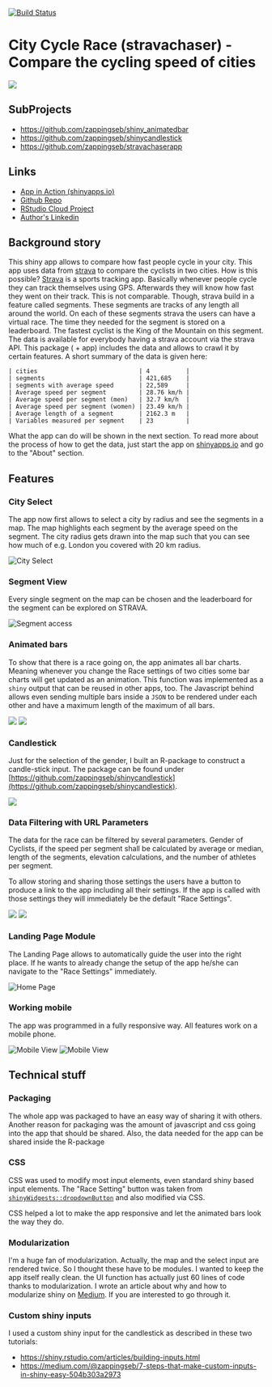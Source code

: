 [![Build Status](https://travis-ci.org/zappingseb/stravachaser.svg?branch=master)](https://travis-ci.org/zappingseb/stravachaser)

# City Cycle Race (stravachaser) - Compare the cycling speed of cities

![](https://raw.githubusercontent.com/zappingseb/stravachaser/master/inst/www/images/app_small.gif)

## SubProjects

* https://github.com/zappingseb/shiny_animatedbar
* https://github.com/zappingseb/shinycandlestick
* https://github.com/zappingseb/stravachaserapp

## Links

* [App in Action (shinyapps.io)](https://sebastianwolf.shinyapps.io/stravachaserapp/)
* [Github Repo](https://github.com/zappingseb/stravachase)
* [RStudio Cloud Project](https://rstudio.cloud/project/180441)
* [Author's Linkedin](https://linkedin.com/in/zappingseb)

## Background story 

This shiny app allows to compare how fast people cycle in your city. This app uses data from [strava](https://strava.com) to compare the cyclists in two cities. How is this possible? [Strava](https://strava.com) is a sports tracking app. Basically whenever people cycle they can track themselves using GPS. Afterwards they will know how fast they went on their track. This is not comparable. Though, strava build in a feature called segments. These segments are tracks of any length all around the world. On each of these segments strava the users can have a virtual race. The time they needed for the segment is stored on a leaderboard. The fastest cyclist is the King of the Mountain on this segment. The data is available for everybody having a strava account via the strava API. This package ( + app) includes the data and allows to crawl it by certain features. A short summary of the data is given here:

```
| cities                            | 4          | 
| segments                          | 421,685    |
| segments with average speed       | 22,589     |
| Average speed per segment         | 28.76 km/h |
| Average speed per segment (men)   | 32.7 km/h  |
| Average speed per segment (women) | 23.49 km/h |
| Average length of a segment       | 2162.3 m   |
| Variables measured per segment    | 23         |
```

What the app can do will be shown in the next section. To read more about the process of how to get the data, just start the app on 
[shinyapps.io](https://sebastianwolf.shinyapps.io/stravachaserapp/) and go to the "About" section.

## Features

### City Select

The app now first allows to select a city by radius and see the segments in a map. The map highlights each segment by the average speed on the segment. The city radius gets drawn into the map such that you can see how much of e.g. London you covered with 20 km radius.

![City Select](https://raw.githubusercontent.com/zappingseb/stravachaser/master/inst/www/images/app.png)

### Segment View

Every single segment on the map can be chosen and the leaderboard for the segment can be explored on STRAVA.

![Segment access](https://raw.githubusercontent.com/zappingseb/stravachaser/master/inst/www/images/segment_access.png)


### Animated bars

To show that there is a race going on, the app animates all bar charts. Meaning whenever you change the Race settings of two cities some bar charts will get updated as an animation. This function was implemented as a `shiny` output that can be reused in other apps, too. The Javascript behind allows even sending multiple bars inside a `JSON` to be rendered under each other and have a maximum length of the maximum of all bars.
 
![](https://raw.githubusercontent.com/zappingseb/stravachaser/master/inst/www/images/barchart.gif)
![](https://raw.githubusercontent.com/zappingseb/stravachaser/master/inst/www/images/barchart2.gif)

### Candlestick

Just for the selection of the gender, I built an R-package to construct a candle-stick input. The package can be found under [https://github.com/zappingseb/shinycandlestick](https://github.com/zappingseb/shinycandlestick).

![](https://raw.githubusercontent.com/zappingseb/stravachaser/master/inst/www/images/candlestick.png)


### Data Filtering with URL Parameters

The data for the race can be filtered by several parameters. Gender of Cyclists, if the speed per segment
shall be calculated by average or median, length of the segments, elevation calculations, and the number
of athletes per segment.

To allow storing and sharing those settings the users have a button to produce a link to the app
including all their settings. If the app is called with those settings they will immediately be the
default "Race Settings".

![](https://raw.githubusercontent.com/zappingseb/stravachaser/master/inst/www/images/url.png)
![](https://raw.githubusercontent.com/zappingseb/stravachaser/master/inst/www/images/share.png)


### Landing Page Module

The Landing Page allows to automatically guide the user into the right place. If he wants to already change the
setup of the app he/she can navigate to the "Race Settings" immediately.

![Home Page](https://raw.githubusercontent.com/zappingseb/stravachaser/master/inst/www/images/homepage.png)

### Working mobile

The app was programmed in a fully responsive way. All features work on a mobile phone.

![Mobile View](https://raw.githubusercontent.com/zappingseb/stravachaser/master/inst/www/images/mobile1.png)
![Mobile View](https://raw.githubusercontent.com/zappingseb/stravachaser/master/inst/www/images/mobile2.png)

## Technical stuff

### Packaging

The whole app was packaged to have an easy way of sharing it with others. Another reason for packaging was the amount of javascript and css going into the app that should be shared. Also, the data needed for the app can be shared
inside the R-package

### CSS

CSS was used to modify most input elements, even standard shiny based input elements. The "Race Setting" button was taken from [`shinyWidgests::dropdownButton`](https://rdrr.io/cran/shinyWidgets/man/dropdownButton.html) and also modified via CSS.

CSS helped a lot to make the app responsive and let the animated bars look the way they do.

### Modularization

I'm a huge fan of modularization. Actually, the map and the select input are rendered twice. So I thought these have to be modules. I wanted to keep the app itself really clean. the UI function has actually just 60 lines of code thanks to modularization. I wrote an article about why and how to modularize shiny on [Medium](https://towardsdatascience.com/a-shiny-web-app-from-lego-truck-trailer-c977015bc6a9). If you are interested to go through it.

### Custom shiny inputs

I used a custom shiny input for the candlestick as described in these two tutorials:

* https://shiny.rstudio.com/articles/building-inputs.html
* https://medium.com/@zappingseb/7-steps-that-make-custom-inputs-in-shiny-easy-504b303a2973
